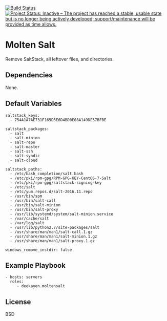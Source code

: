 [![Build Status](https://travis-ci.org/deekayen/ansible-role-moltensalt.svg?branch=main)](https://travis-ci.org/deekayen/ansible-role-moltensalt) [![Project Status: Inactive – The project has reached a stable, usable state but is no longer being actively developed; support/maintenance will be provided as time allows.](https://www.repostatus.org/badges/latest/inactive.svg)](https://www.repostatus.org/#inactive)

Molten Salt
===========

Remove SaltStack, all leftover files, and directories.

Dependencies
------------

None.

Default Variables
-----------------

    saltstack_keys:
      - 754A1A7AE731F165D5E6D4BD0E08A149DE57BFBE

    saltstack_packages:
      - salt
      - salt-minion
      - salt-repo
      - salt-master
      - salt-ssh
      - salt-syndic
      - salt-cloud

    saltstack_paths:
      - /etc/bash_completion/salt.bash
      - /etc/pki/rpm-gpg/RPM-GPG-KEY-CentOS-7-Salt
      - /etc/pki/rpm-gpg/saltstack-signing-key
      - /etc/salt
      - /etc/yum.repos.d/salt-2016.11.repo
      - /usr/bin/spm
      - /usr/bin/salt-call
      - /usr/bin/salt-minion
      - /usr/bin/salt-proxy
      - /usr/lib/systemd/system/salt-minion.service
      - /var/cache/salt
      - /var/log/salt
      - /usr/lib/python2.7/site-packages/salt
      - /usr/share/man/man1/salt-call.1.gz
      - /usr/share/man/man1/salt-minion.1.gz
      - /usr/share/man/man1/salt-proxy.1.gz

    windows_remove_instdir: false

Example Playbook
----------------

    - hosts: servers
      roles:
         - deekayen.moltensalt

License
-------

BSD

